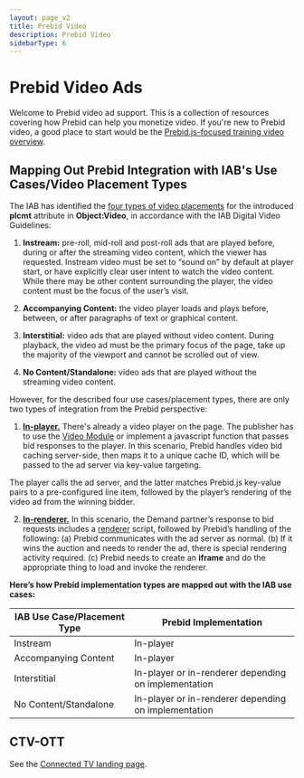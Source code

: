 ```yaml
---
layout: page_v2
title: Prebid Video
description: Prebid Video
sidebarType: 6
---
```


# Prebid Video Ads

Welcome to Prebid video ad support. This is a collection of resources covering
how Prebid can help you monetize video. If you're new to Prebid video, a
good place to start would be the [Prebid.js-focused training video overview](/prebid-video/video-overview-video.html).

## Mapping Out Prebid Integration with IAB's Use Cases/Video Placement Types

The IAB has identified the [four types of video placements](https://github.com/InteractiveAdvertisingBureau/AdCOM/blob/main/AdCOM%20v1.0%20FINAL.md#list_plcmtsubtypesvideo) for the introduced **plcmt** attribute in **Object:Video**, in accordance with the IAB Digital Video Guidelines: 

1. **Instream:** pre-roll, mid-roll and post-roll ads that are played before, during or after the streaming video content, which the viewer has requested. Instream video must be set to “sound on” by default at player start, or have explicitly clear user intent to watch the video content. While there may be other content surrounding the player, the video content must be the focus of the user’s visit.

2. **Accompanying Content:** the video player loads and plays before, between, or after paragraphs of text or graphical content.

3. **Interstitial:** video ads that are played without video content. During playback, the video ad must be the primary focus of the page, take up the majority of the viewport and cannot be scrolled out of view.

4. **No Content/Standalone:** video ads that are played without the streaming video content.

However, for the described four use cases/placement types, there are only two types of integration from the Prebid perspective:

1. [**In-player.**](https://docs.prebid.org/prebid-video/video-overview#in-player-integration) There's already a video player on the page. The publisher has to use the [Video Module](https://docs.prebid.org/prebid-video/video-module.html) or implement a javascript function that passes bid responses to the player. In this scenario, Prebid handles video bid caching server-side, then maps it to a unique cache ID, which will be passed to the ad server via key-value targeting. 

The player calls the ad server, and the latter matches Prebid.js key-value pairs to a pre-configured line item, followed by the player’s rendering of the video ad from the winning bidder. 

 2. [**In-renderer.**](https://docs.prebid.org/prebid-video/video-overview#in-renderer-integration) In this scenario, the Demand partner’s response to bid requests includes a [renderer](https://docs.prebid.org/overview/glossary.html#renderer) script, followed by Prebid’s handling of the following: 
(a) Prebid communicates with the ad server as normal. 
(b) If it wins the auction and needs to render the ad, there is special rendering activity required. 
(c) Prebid needs to create an **iframe** and do the appropriate thing to load and invoke the renderer.

**Here’s how Prebid implementation types are mapped out with the IAB use cases:**

| IAB Use Case/Placement Type  | Prebid Implementation |
| ------------- | ------------- |
| Instream | In-player  |
| Accompanying Content | In-player  |
| Interstitial | In-player or in-renderer depending on implementation  |
| No Content/Standalone | In-player or in-renderer depending on implementation  |


## CTV-OTT

See the [Connected TV landing page](/formats/ctv.html).
